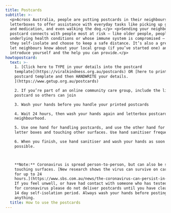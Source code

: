 ```yaml
---
title: Postcards
subtitle: >-
  <p>Across Australia, people are putting postcards in their neighbours’
  letterboxes to offer assistance with everyday tasks like picking up groceries
  and medication, and even walking the dog.</p> <p>Sending your neighbours a
  postcard connects with people most at risk — like older people, people with
  underlying health conditions or whose immune system is compromised — while
  they self-isolate and choose to keep a safe distance. It’s also a great way to
  let neighbours know about your local group (if you’ve started one) and
  introduce yourself and the help you can provide.</p>
howtopostcard:
  text: >-
    1. [Click here to TYPE in your details into the postcard
    template](https://viralkindness.org.au/postcards) OR [here to print the
    postcard template and then HANDWRITE your details.
    ](https://www.getup.org.au/postcards)

    2. If you’re part of an online community care group, include the link on the
    postcard so others can join

    3. Wash your hands before you handle your printed postcards

    4. Wait 24 hours, then wash your hands again and letterbox postcards in your
    neighbourhood.

    5. Use one hand for handling postcards, and use the other hand for opening
    letter boxes and touching other surfaces. Use hand sanitiser frequently.

    6. When you finish, use hand sanitiser and wash your hands as soon as
    possible.



    **Note:** Coronavirus is spread person-to-person, but can also be spread by
    touching surfaces. [New research shows the virus can survive on cardboard
    for up to 24
    hours.](https://www.sbs.com.au/news/the-coronavirus-can-persist-in-air-for-hours-and-on-surfaces-for-days-a-new-study-shows)
    If you feel unwell, or have had contact with someone who has tested positive
    for coronavirus please do not deliver postcards until you have cleared the
    14 day self-isolation period. Always wash your hands before posting
    anything.
  title: How to use the postcards
---
```

